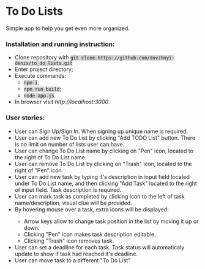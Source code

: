 <h1>To Do Lists</h1>
<p>Simple app to help you get even more organized.</p>

<h3>Installation and running instruction:</h3>
<ul>
  <li>Clone repository with <code style="background:lightgrey">git clone https://github.com/dovzhnyi-denis/to_do_lists.git</code></li>
  <li>Enter project directory;</li>
  <li>Execute commands:
  <ul> 
    <li><code style="background:lightgrey">npm i</code>;</li>
    <li><code style="background:lightgrey">npm run build</code>;</li>
    <li><code style="background:lightgrey">node app.js</code>.</li>
  </ul>
  <li>In browser visit <i>http://localhost:3000</i>.</li>
</ul>

<h3>User stories:</h3>
<ul>
  <li>User can Sign Up/Sign In. When signing up unique name is required.</li>
  <li>User can add new To Do List by clicking "Add TODO List" button. There is no limit on number of lists user can have.</li>
  <li>User can change To Do List name by clicking on "Pen" icon, located to the right of To Do List name.</li>
  <li>User can remove To Do List by clicking on "Trash" icon, located to the right of "Pen" icon.</li>
  <li>User can add new task by typing it's description in input field located under To Do List name, and then clicking "Add Task" located to the right of input field. Task description is required.</li>
  <li>User can mark task as completed by clicking icon to the left of task name/description, visual clue will be provided.</li>
  <li>By hovering mouse over a task, extra icons will be displayed:</li>
  <ul>
    <li>Arrow keys allow to change task position in the list by moving it up or down.</li>
    <li>Clicking "Pen" icon makes task description editable.</li>
    <li>Clicking "Trash" icon removes task.</li>
  </ul>
  <li>User can set a deadline for each task. Task status will automaticaly update to show if task had reached it's deadline.</li>
  <li>User can move task to a different "To Do List"</li>
</ul>
